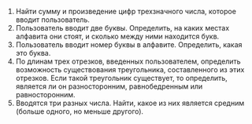 1. Найти сумму и произведение цифр трехзначного числа, которое вводит пользователь.
5. Пользователь вводит две буквы. Определить, на каких местах алфавита они стоят, и сколько между ними находится букв.
6. Пользователь вводит номер буквы в алфавите. Определить, какая это буква.
7. По длинам трех отрезков, введенных пользователем, определить возможность существования треугольника, составленного из этих отрезков. Если такой треугольник существует, то определить, является ли он разносторонним, равнобедренным или равносторонним.
9. Вводятся три разных числа. Найти, какое из них является средним (больше одного, но меньше другого).
